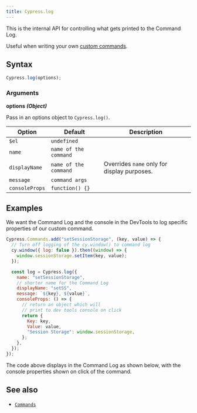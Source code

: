 ```yaml
---
title: Cypress.log
---
```


This is the internal API for controlling what gets printed to the Command Log.

Useful when writing your own [custom commands](/api/cypress-api/custom-commands).

## Syntax

```javascript
Cypress.log(options);
```

### Arguments

**<Icon name="angle-right"></Icon> options** **_(Object)_**

Pass in an options object to `Cypress.log()`.

| Option         | Default               | Description                                 |
| -------------- | --------------------- | ------------------------------------------- |
| `$el`          | `undefined`           |
| `name`         | `name of the command` |
| `displayName`  | `name of the command` | Overrides `name` only for display purposes. |
| `message`      | `command args`        |
| `consoleProps` | `function() {}`       |

## Examples

We want the Command Log and the console in the DevTools to log specific properties of our custom command.

```javascript
Cypress.Commands.add("setSessionStorage", (key, value) => {
  // Turn off logging of the cy.window() to command log
  cy.window({ log: false }).then((window) => {
    window.sessionStorage.setItem(key, value);
  });

  const log = Cypress.log({
    name: "setSessionStorage",
    // shorter name for the Command Log
    displayName: "setSS",
    message: `${key}, ${value}`,
    consoleProps: () => {
      // return an object which will
      // print to dev tools console on click
      return {
        Key: key,
        Value: value,
        "Session Storage": window.sessionStorage,
      };
    },
  });
});
```

The code above displays in the Command Log as shown below, with the console properties shown on click of the command.

<DocsImage src="/img/api/Cypress.log-custom-logging-and-console.png" alt="Custom logging of custom command" ></DocsImage>

## See also

- [`Commands`](/api/cypress-api/custom-commands)
